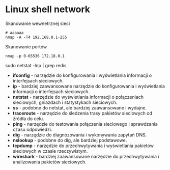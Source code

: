 Linux shell network
===========================

Skanowanie wewnetrznej sieci  
```
# aaaaaa
nmap -A -T4 192.168.0.1-255
```

Skanowanie portów  
```
nmap -p 0-65536 172.18.0.1
```

sudo netstat -lnp | grep redis

- **ifconfig** - narzędzie do konfigurowania i wyświetlania informacji o interfejsach sieciowych.
- **ip** - bardziej zaawansowane narzędzie do konfigurowania i wyświetlania informacji o interfejsach sieciowych.
- **netstat** - narzędzie do wyświetlania informacji o połączeniach sieciowych, gniazdach i statystykach sieciowych.
- **ss** - podobne do netstat, ale bardziej zaawansowane i wydajne.
- **traceroute** - narzędzie do śledzenia trasy pakietów sieciowych od źródła do celu.
- **ping** - narzędzie do testowania połączenia sieciowego i sprawdzania czasu odpowiedzi.
- **dig** - narzędzie do diagnozowania i wykonywania zapytań DNS.
- **nslookup** - podobne do dig, ale bardziej podstawowe.
- **tcpdump** - narzędzie do przechwytywania i wyświetlania pakietów sieciowych w czasie rzeczywistym.
- **wireshark** - bardziej zaawansowane narzędzie do przechwytywania i analizowania pakietów sieciowych.
